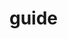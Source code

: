 # guide
<script setup>
import hello from '/.vitepress/theme/components/hello.vue'
</script>
<hello />
